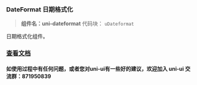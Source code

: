 ### DateFormat 日期格式化
> **组件名：uni-dateformat**
> 代码块： `uDateformat`


日期格式化组件。

### [查看文档](https://uniapp.dcloud.io/component/uniui/uni-dateformat)
#### 如使用过程中有任何问题，或者您对uni-ui有一些好的建议，欢迎加入 uni-ui 交流群：871950839 
